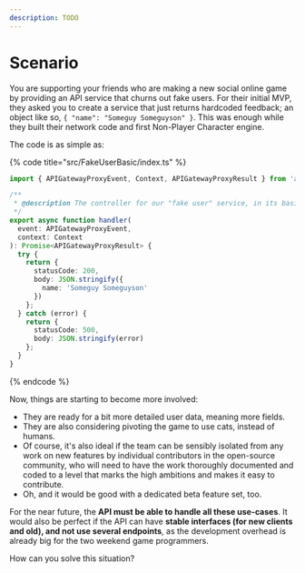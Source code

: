 ```yaml
---
description: TODO
---
```


# Scenario

You are supporting your friends who are making a new social online game by providing an API service that churns out fake users. For their initial MVP, they asked you to create a service that just returns hardcoded feedback; an object like so, `{ "name": "Someguy Someguyson" }`. This was enough while they built their network code and first Non-Player Character engine.

The code is as simple as:

{% code title="src/FakeUserBasic/index.ts" %}

```TypeScript
import { APIGatewayProxyEvent, Context, APIGatewayProxyResult } from 'aws-lambda';

/**
 * @description The controller for our "fake user" service, in its basic or naive shape.
 */
export async function handler(
  event: APIGatewayProxyEvent,
  context: Context
): Promise<APIGatewayProxyResult> {
  try {
    return {
      statusCode: 200,
      body: JSON.stringify({
        name: 'Someguy Someguyson'
      })
    };
  } catch (error) {
    return {
      statusCode: 500,
      body: JSON.stringify(error)
    };
  }
}
```

{% endcode %}

Now, things are starting to become more involved:

- They are ready for a bit more detailed user data, meaning more fields.
- They are also considering pivoting the game to use cats, instead of humans.
- Of course, it's also ideal if the team can be sensibly isolated from any work on new features by individual contributors in the open-source community, who will need to have the work thoroughly documented and coded to a level that marks the high ambitions and makes it easy to contribute.
- Oh, and it would be good with a dedicated beta feature set, too.

For the near future, the **API must be able to handle all these use-cases**. It would also be perfect if the API can have **stable interfaces (for new clients and old), and not use several endpoints**, as the development overhead is already big for the two weekend game programmers.

How can you solve this situation?
